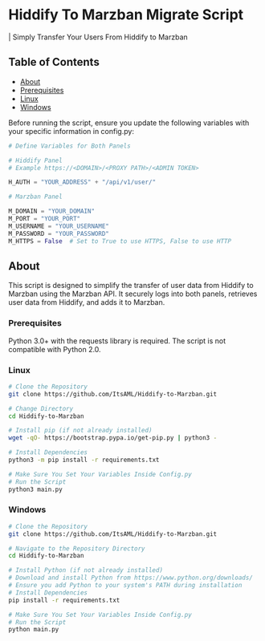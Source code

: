 # Hiddify To Marzban Migrate Script

 | Simply Transfer Your Users From Hiddify to Marzban

## Table of Contents
- [About](#about)
- [Prerequisites](#prerequisites)
- [Linux](#Linux)
- [Windows](#windows)

Before running the script, ensure you update the following variables with your specific information in config.py:
```python
# Define Variables for Both Panels

# Hiddify Panel
# Example https://<DOMAIN>/<PROXY PATH>/<ADMIN TOKEN>

H_AUTH = "YOUR_ADDRESS" + "/api/v1/user/"

# Marzban Panel

M_DOMAIN = "YOUR_DOMAIN"
M_PORT = "YOUR_PORT"
M_USERNAME = "YOUR_USERNAME"
M_PASSWORD = "YOUR_PASSWORD"
M_HTTPS = False  # Set to True to use HTTPS, False to use HTTP
```

## About

This script is designed to simplify the transfer of user data from Hiddify to Marzban using the Marzban API. It securely logs into both panels, retrieves user data from Hiddify, and adds it to Marzban.

### Prerequisites
Python 3.0+ with the requests library is required. The script is not compatible with Python 2.0.
### Linux
```bash
# Clone the Repository
git clone https://github.com/ItsAML/Hiddify-to-Marzban.git
```

```bash
# Change Directory
cd Hiddify-to-Marzban
```

```bash
# Install pip (if not already installed)
wget -qO- https://bootstrap.pypa.io/get-pip.py | python3 -
```

```bash
# Install Dependencies
python3 -m pip install -r requirements.txt
```

```bash
# Make Sure You Set Your Variables Inside Config.py 
# Run the Script
python3 main.py
```
### Windows
```bash
# Clone the Repository
git clone https://github.com/ItsAML/Hiddify-to-Marzban.git
```
```bash
# Navigate to the Repository Directory
cd Hiddify-to-Marzban
```
```bash
# Install Python (if not already installed)
# Download and install Python from https://www.python.org/downloads/
# Ensure you add Python to your system's PATH during installation
# Install Dependencies
pip install -r requirements.txt
```

```bash
# Make Sure You Set Your Variables Inside Config.py 
# Run the Script
python main.py
```

